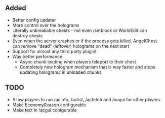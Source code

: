 ## Added
- Better config updater
- More control over the holograms
- Literally unbreakable chests - not even /setblock or WorldEdit can destroy chests
- Even when the server crashes or if the process gets killed, AngelChest can remove "dead" (leftover) holograms on the next start
- Support for almost any third party plugin!
- Way better performance
  - Async chunk loading when players teleport to their chest
  - Completely new hologram mechanism that is way faster and stops updating holograms in unloaded chunks


## TODO
- Allow players to run /acinfo, /aclist, /acfetch and /acgui for other players
- Make EconomyReason configurable
- Make text in /acgui conigurable